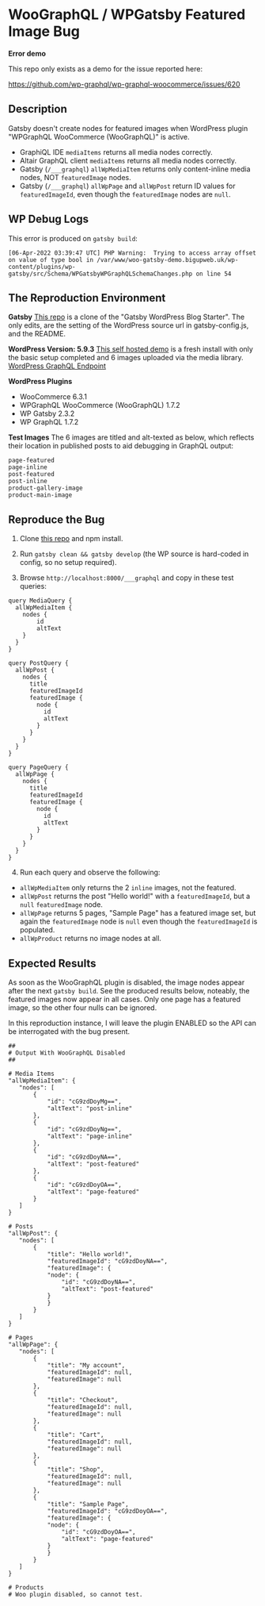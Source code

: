 # WooGraphQL / WPGatsby Featured Image Bug

**Error demo**

This repo only exists as a demo for the issue reported here:

https://github.com/wp-graphql/wp-graphql-woocommerce/issues/620


## Description

Gatsby doesn't create nodes for featured images when WordPress plugin "WPGraphQL WooCommerce (WooGraphQL)" is active.

 - GraphiQL IDE `mediaItems` returns all media nodes correctly.
 - Altair GraphQL client `mediaItems` returns all media nodes correctly.
 - Gatsby (`/___graphql`) `allWpMediaItem` returns only content-inline media nodes, NOT `featuredImage` nodes.
 - Gatsby (`/___graphql`) `allWpPage` and `allWpPost` return ID values for `featuredImageId`, even though the `featuredImage` nodes are `null`.

## WP Debug Logs

This error is produced on `gatsby build`:
```
[06-Apr-2022 03:39:47 UTC] PHP Warning:  Trying to access array offset on value of type bool in /var/www/woo-gatsby-demo.bigupweb.uk/wp-content/plugins/wp-gatsby/src/Schema/WPGatsbyWPGraphQLSchemaChanges.php on line 54
```

## The Reproduction Environment

**Gatsby**
[This repo](https://github.com/BigupWeb/gatsby-wordpress-woo-featured-image-bug) is a clone of the "Gatsby WordPress Blog Starter". The only edits, are the setting of the WordPress source url in gatsby-config.js, and the README.

**WordPress Version: 5.9.3**
[This self hosted demo](https://woo-gatsby-demo.bigupweb.uk) is a fresh install with only the basic setup completed and 6 images uploaded via the media library.
[WordPress GraphQL Endpoint](https://woo-gatsby-demo.bigupweb.uk/graphql)

**WordPress Plugins**
 - WooCommerce 6.3.1
 - WPGraphQL WooCommerce (WooGraphQL) 1.7.2
 - WP Gatsby 2.3.2
 - WP GraphQL 1.7.2

**Test Images**
The 6 images are titled and alt-texted as below, which reflects their location in published posts to aid debugging in GraphQL output:

```
page-featured
page-inline
post-featured
post-inline
product-gallery-image
product-main-image
```

## Reproduce the Bug

1. Clone [this repo](https://github.com/BigupWeb/gatsby-wordpress-woo-featured-image-bug) and npm install.

2. Run `gatsby clean && gatsby develop` (the WP source is hard-coded in config, so no setup required).

3. Browse `http://localhost:8000/___graphql` and copy in these test queries:

```
query MediaQuery {
  allWpMediaItem {
    nodes {
    	id
    	altText
    }
  }
}

query PostQuery {
  allWpPost {
    nodes {
      title
      featuredImageId
      featuredImage {
        node {
          id
          altText
        }
      }
    }
  }
}

query PageQuery {
  allWpPage {
    nodes {
      title
      featuredImageId
      featuredImage {
        node {
          id
          altText
        }
      }
    }
  }
}
```

4. Run each query and observe the following:

 - `allWpMediaItem` only returns the 2 `inline` images, not the featured.
 - `allWpPost` returns the post "Hello world!" with a `featuredImageId`, but a `null` `featuredImage` node.
 - `allWpPage` returns 5 pages, "Sample Page" has a featured image set, but again the `featuredImage` node is `null` even though the `featuredImageId` is populated.
 - `allWpProduct` returns no image nodes at all.

 ## Expected Results

 As soon as the WooGraphQL plugin is disabled, the image nodes appear after the next `gatsby build`. See the produced results below, noteably, the featured images now appear in all cases. Only one page has a featured image, so the other four nulls can be ignored.

 In this reproduction instance, I will leave the plugin ENABLED so the API can be interrogated with the bug present.

 ```
##
# Output With WooGraphQL Disabled
##

# Media Items
"allWpMediaItem": {
	"nodes": [
		{
			"id": "cG9zdDoyMg==",
			"altText": "post-inline"
		},
		{
			"id": "cG9zdDoyNg==",
			"altText": "page-inline"
		},
		{
			"id": "cG9zdDoyNA==",
			"altText": "post-featured"
		},
		{
			"id": "cG9zdDoyOA==",
			"altText": "page-featured"
		}
	]
}

# Posts
"allWpPost": {
	"nodes": [
		{
			"title": "Hello world!",
			"featuredImageId": "cG9zdDoyNA==",
			"featuredImage": {
			"node": {
				"id": "cG9zdDoyNA==",
				"altText": "post-featured"
			}
			}
		}
	]
}

# Pages
"allWpPage": {
	"nodes": [
		{
			"title": "My account",
			"featuredImageId": null,
			"featuredImage": null
		},
		{
			"title": "Checkout",
			"featuredImageId": null,
			"featuredImage": null
		},
		{
			"title": "Cart",
			"featuredImageId": null,
			"featuredImage": null
		},
		{
			"title": "Shop",
			"featuredImageId": null,
			"featuredImage": null
		},
		{
			"title": "Sample Page",
			"featuredImageId": "cG9zdDoyOA==",
			"featuredImage": {
			"node": {
				"id": "cG9zdDoyOA==",
				"altText": "page-featured"
			}
			}
		}
	]
}

# Products
# Woo plugin disabled, so cannot test. 

```

